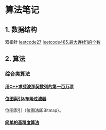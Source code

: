 # 算法笔记

## 1. 数据结构

双指针 
[leetcode27](leetcode/code/27.md)
[leetcode485.最大连续1的个数](leetcode/code/485.md)

## 2. 算法

### 综合类算法

#### [用C++求斐波那契数列的第一百万项](https://www.zhihu.com/question/292320341)

#### [位图索引&布隆过滤器](https://www.jianshu.com/p/0f185fca06f7)

位图索引（位图法即Bitmap）。

#### [简单的高精度算法](https://blog.csdn.net/weixin_42172261/article/details/86775037)
